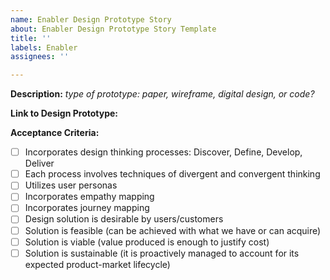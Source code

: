 ```yaml
---
name: Enabler Design Prototype Story
about: Enabler Design Prototype Story Template
title: ''
labels: Enabler
assignees: ''

---
```


**Description:** _type of prototype: paper, wireframe, digital design, or code?_

**Link to Design Prototype:** 

**Acceptance Criteria:**
- [ ] Incorporates design thinking processes: Discover, Define, Develop, Deliver
- [ ] Each process involves techniques of divergent and convergent thinking
- [ ] Utilizes user personas
- [ ] Incorporates empathy mapping
- [ ] Incorporates journey mapping
- [ ] Design solution is desirable by users/customers
- [ ] Solution is feasible (can be achieved with what we have or can acquire)
- [ ] Solution is viable (value produced is enough to justify cost)
- [ ] Solution is sustainable (it is proactively managed to account for its expected product-market lifecycle)
